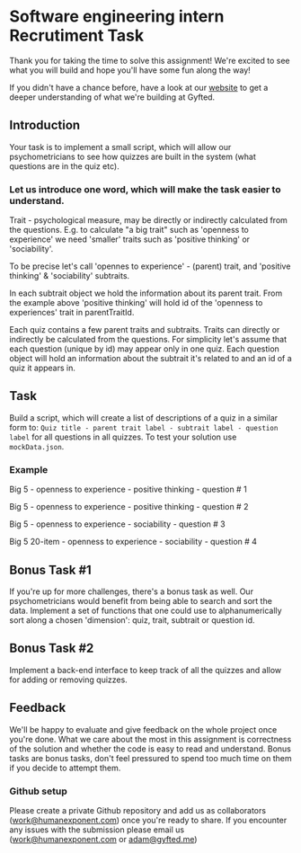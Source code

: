 # Software engineering intern Recrutiment Task

Thank you for taking the time to solve this assignment! We're excited to see what you will build and hope you'll have some fun along the way!

If you didn't have a chance before, have a look at our [website](https://gyfted.me/) to get a deeper understanding of what we're building at Gyfted.


## Introduction
Your task is to implement a small script, which will allow our psychometricians to see how quizzes are built in the system (what questions are in the quiz etc).

### Let us introduce one word, which will make the task easier to understand.
Trait - psychological measure, may be directly or indirectly calculated from the questions.
E.g. to calculate "a big trait" such as 'openness to experience' we need 'smaller' traits such as 'positive thinking' or 'sociability'. 

To be precise let's call 'opennes to experience' - (parent) trait, and 'positive thinking' & 'sociability' subtraits.

In each subtrait object we hold the information about its parent trait. From the example above 'positive thinking' will hold id of the 'openness to experiences' trait in parentTraitId.
 

Each quiz contains a few parent traits and subtraits.
Traits can directly or indirectly be calculated from the questions.
For simplicity let's assume that each question (unique by id) may appear only in one quiz.
Each question object will hold an information about the subtrait it's related to and an id of a quiz it appears in.

## Task
Build a script, which will create a list of descriptions of a quiz in a similar form to: `Quiz title - parent trait label - subtrait label - question label` for all questions in all quizzes.
To test your solution use `mockData.json`.

### Example
Big 5 - openness to experience - positive thinking - question # 1

Big 5 - openness to experience - positive thinking - question # 2

Big 5 - openness to experience - sociability - question # 3

Big 5 20-item - openness to experience - sociability - question # 4

## Bonus Task #1
If you're up for more challenges, there's a bonus task as well. Our psychometricians would benefit from being able to search and sort the data. Implement a set of functions that one could use to alphanumerically sort along a chosen 'dimension': quiz, trait, subtrait or question id. 

## Bonus Task #2
Implement a back-end interface to keep track of all the quizzes and allow for adding or removing quizzes. 

## Feedback
We'll be happy to evaluate and give feedback on the whole project once you're done. What we care about the most in this assignment is correctness of the solution and whether the code is easy to read and understand. Bonus tasks are bonus tasks, don't feel pressured to spend too much time on them if you decide to attempt them.

### Github setup

Please create a private Github repository and add us as collaborators (work@humanexponent.com) once you're ready to share.
If you encounter any issues with the submission please email us (work@humanexponent.com or adam@gyfted.me)

